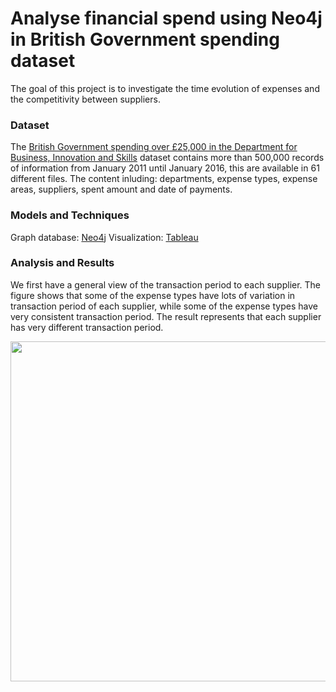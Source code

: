 # Analyse financial spend using Neo4j in British Government spending dataset
The goal of this project is to investigate the time evolution of expenses and the competitivity between suppliers. 

### Dataset
The [British Government spending over £25,000 in the Department for Business, Innovation and Skills](https://data.gov.uk/dataset/22a8f668-9cf5-43b6-b097-8be0303ad74d/spend-over-25-000-in-the-department-for-business-innovation-and-skills)
dataset contains more than 500,000 records of information from January 2011 until January 2016, this are available in 61 different files. 
The content inluding: departments, expense types, expense areas, suppliers, spent amount and date of payments.

### Models and Techniques
Graph database: [Neo4j](https://neo4j.com)
Visualization: [Tableau](https://www.tableau.com)

### Analysis and Results
We first have a general view of the transaction period to each supplier. The figure shows that some of the expense types 
have lots of variation in transaction period of each supplier, while some of the expense types have very consistent transaction
period. The result represents that each supplier has very different transaction period.

<p align="center">
  <img width="544" src="https://raw.githubusercontent.com/slundberg/shap/master/docs/artwork/boston_dependence_plot.png" />
</p>
